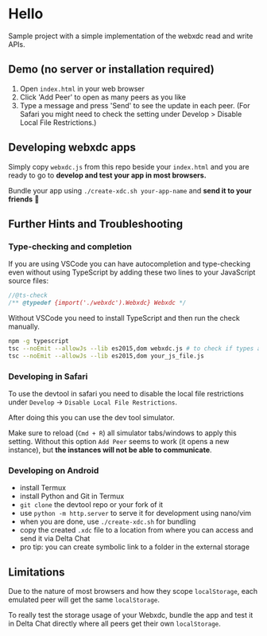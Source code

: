# Hello

Sample project with a simple implementation of the webxdc read and write APIs.


## Demo (no server or installation required)

1. Open `index.html` in your web browser
2. Click 'Add Peer' to open as many peers as you like
3. Type a message and press 'Send' to see the update in each peer. (For Safari you might need to check the setting under Develop > Disable Local File Restrictions.)


## Developing webxdc apps

Simply copy `webxdc.js` from this repo beside your `index.html` and you are ready to go
to **develop and test your app in most browsers.**

Bundle your app using `./create-xdc.sh your-app-name`
and **send it to your friends** 🙂


## Further Hints and Troubleshooting

### Type-checking and completion

If you are using VSCode you can have autocompletion and type-checking even without using TypeScript by adding these two lines to your JavaScript source files:

```js
//@ts-check
/** @typedef {import('./webxdc').Webxdc} Webxdc */
```

Without VSCode you need to install TypeScript and then run the check manually.

```sh
npm -g typescript
tsc --noEmit --allowJs --lib es2015,dom webxdc.js # to check if types and simulator are in sync
tsc --noEmit --allowJs --lib es2015,dom your_js_file.js
```

### Developing in Safari

To use the devtool in safari you need to disable the local file restrictions
under `Develop` -> `Disable Local File Restrictions`.

After doing this you can use the dev tool simulator.

Make sure to reload (`Cmd + R`) all simulator tabs/windows to apply this setting.
Without this option `Add Peer` seems to work (it opens a new instance), but **the instances will not be able to communicate**.


### Developing on Android

- install Termux
- install Python and Git in Termux
- `git clone` the devtool repo or your fork of it
- use `python -m http.server` to serve it for development using nano/vim
- when you are done, use `./create-xdc.sh` for bundling
- copy the created `.xdc` file to a location from where you can access and send it via Delta Chat
- pro tip: you can create symbolic link to a folder in the external storage


## Limitations

Due to the nature of most browsers and how they scope `localStorage`,
each emulated peer will get the same `localStorage`.

To really test the storage usage of your Webxdc,
bundle the app and test it in Delta Chat directly
where all peers get their own `localStorage`.
